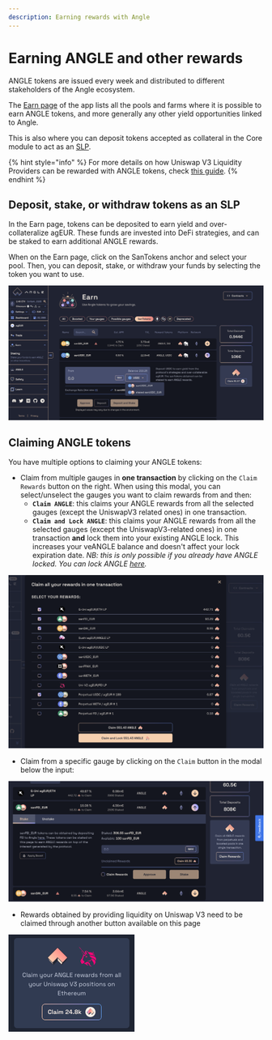 ```yaml
---
description: Earning rewards with Angle
---
```


# Earning ANGLE and other rewards

ANGLE tokens are issued every week and distributed to different stakeholders of the Angle ecosystem.

The [Earn page](https://app.angle.money/#/earn) of the app lists all the pools and farms where it is possible to earn ANGLE tokens, and more generally any other yield opportunities linked to Angle.

This is also where you can deposit tokens accepted as collateral in the Core module to act as an [SLP](/core-module/standard-liquidity-providers/README.md).

{% hint style="info" %}
For more details on how Uniswap V3 Liquidity Providers can be rewarded with ANGLE tokens, check [this guide](/guides/other/univ3-lp.md).
{% endhint %}

## Deposit, stake, or withdraw tokens as an SLP

In the Earn page, tokens can be deposited to earn yield and over-collateralize agEUR. These funds are invested into DeFi strategies, and can be staked to earn additional ANGLE rewards.

When on the Earn page, click on the SanTokens anchor and select your pool. Then, you can deposit, stake, or withdraw your funds by selecting the token you want to use.

![deposit and stake sanTokens](/.gitbook/assets/sanTokens-earn.png)

## Claiming ANGLE tokens

You have multiple options to claiming your ANGLE tokens:

- Claim from multiple gauges in **one transaction** by clicking on the `Claim Rewards` button on the right. When using this modal, you can select/unselect the gauges you want to claim rewards from and then:
  - **`Claim ANGLE`**: this claims your ANGLE rewards from all the selected gauges (except the UniswapV3 related ones) in one transaction.
  - **`Claim and Lock ANGLE`**: this claims your ANGLE rewards from all the selected gauges (except the UniswapV3-related ones) in one transaction **and** lock them into your existing ANGLE lock. This increases your veANGLE balance and doesn't affect your lock expiration date. _NB: this is only possible if you already have ANGLE locked. You can lock ANGLE [here](https://app.angle.money/#/lock)._

![Claim rewards modal](/.gitbook/assets/claim-rewards-modal.png)

- Claim from a specific gauge by clicking on the `Claim` button in the modal below the input:

![Claim button](/.gitbook/assets/claim-rewards-from-pool.png)

- Rewards obtained by providing liquidity on Uniswap V3 need to be claimed through another button available on this page

![Claim UniV3](/.gitbook/assets/claim-uniV3.png)
